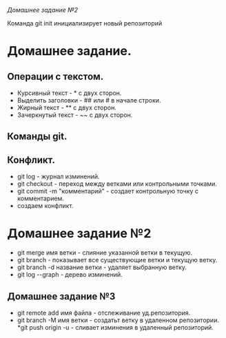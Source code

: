 *Домашнее задание №2*

 Команда git init инициализирует новый репозиторий
 # Домашнее задание.
 ## Операции с текстом.
 * Курсивный текст - * с двух сторон.
 * Выделить заголовки - ## или # в начале строки.
 * Жирный текст - ** с двух сторон.
 * Зачеркнутый текст - ~~ с двух сторон.
 ## Команды git.
 ## Конфликт.
* git log - журнал изминений.
 * git checkout - переход между ветками или контрольными точками.
 * git commit -m "комментарий" - создает контрольную точку с комментарием.
 * создаем конфликт.
 # Домашнее задание №2
 * git merge имя ветки - слияние указанной ветки в текущую.
 * git branch - показывает все существующие ветки и текущую ветку.
 * git branch -d название ветки - удаляет выбранную ветку.
 * git log --graph - дерево изминений.
 ## Домашнее задание №3
 * git remote add имя файла - отслеживание уд.репозитория.
 * git branch -M имя ветки - создатьт ветку в удаленном репозитории.
 *git push origin -u - сливает изминения в удаленный репозиторий.
